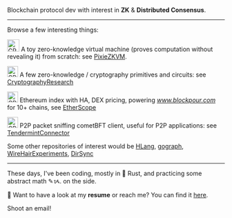 Blockchain protocol dev with interest in **ZK** & **Distributed Consensus**.

<hr>
Browse a few interesting things:

<img src="https://static.vecteezy.com/system/resources/previews/013/091/374/original/processor-3d-illustration-icon-png.png" alt="CPU" width="28" style="display:inline;"/> A toy zero-knowledge virtual machine (proves computation without revealing it) from scratch: see [PixieZKVM](https://github.com/supragya/PixieZKVM).

<img src="https://cdn-icons-png.freepik.com/512/9118/9118415.png" alt="CPU" width="25" style="display:inline;"/> A few zero-knowledge / cryptography primitives and circuits: see [CryptographyResearch](https://github.com/supragya/CryptographyResearch) 

<img src="https://altcoinsbox.com/wp-content/uploads/2023/01/etherscan-logo.jpg" alt="CPU" width="25" style="display:inline;"/> Ethereum index with HA, DEX pricing, powering _www.blockpour.com_ for 10+ chains, see [EtherScope](https://github.com/supragya/EtherScope) 

<img src="https://cdn3d.iconscout.com/3d/premium/thumb/peer-to-peer-11184095-8992209.png" alt="CPU" width="25" style="display:inline;"/> P2P packet sniffing cometBFT client, useful for P2P applications: see [TendermintConnector](https://github.com/supragya/TendermintConnector)

Some other repositories of interest would be [HLang](https://github.com/supragya/HLang), [gograph](https://github.com/supragya/gograph), [WireHairExperiments](https://github.com/supragya/ErasureCodes), [DirSync](https://github.com/supragya/DirectorySync)

<hr>
These days, I've been coding, mostly in 🦀 Rust, and practicing some abstract math ✎ᝰ. on the side.

📜 Want to have a look at my **resume** or reach me? You can find it [here](https://drive.google.com/file/d/1sngyBEDdJYcBvYm8UhZwtCRAcl8WmsvT/view?usp=sharing).

Shoot an email!
